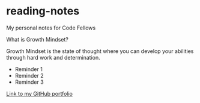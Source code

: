 # reading-notes
My personal notes for Code Fellows

What is Growth Mindset?

Growth Mindset is the state of thought where you can develop your abilities through hard work and determination.

- Reminder 1
- Reminder 2
- Reminder 3

[Link to my GitHub portfolio](https://github.com/DocHolliday13x)
